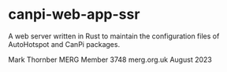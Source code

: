 # canpi-web-app-ssr

A web server written in Rust to maintain the configuration files of AutoHotspot and CanPi packages.

Mark Thornber
MERG Member 3748
merg.org.uk
August 2023